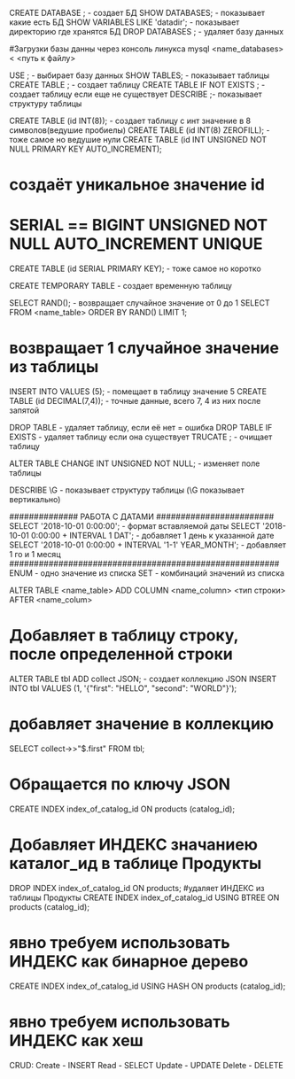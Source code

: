 CREATE DATABASE <name>; - создает БД
SHOW DATABASES; - показывает какие есть БД
SHOW VARIABLES LIKE 'datadir'; - показывает директорию где хранятся БД
DROP DATABASES <name>; - удаляет базу данных

#Загрузки базы данны через консоль линукса
mysql <name_databases> < <путь к файлу>

USE <name>; - выбирает базу данных
SHOW TABLES; - показывает таблицы
CREATE TABLE <name-table>; - создает таблицу
CREATE TABLE IF NOT EXISTS <name-table>; - создает таблицу если еще не существует
DESCRIBE <name-table> ;- показывает структуру таблицы

CREATE TABLE <name> (id INT(8)); - создает таблицу с инт значение в 8 символов(ведушие пробиелы)
CREATE TABLE <name> (id INT(8) ZEROFILL);  - тоже самое но ведушие нули
CREATE TABLE <name> (id INT UNSIGNED NOT NULL PRIMARY KEY AUTO_INCREMENT);
# создаёт уникальное значение id
# SERIAL == BIGINT UNSIGNED NOT NULL AUTO_INCREMENT UNIQUE
CREATE TABLE <name> (id SERIAL PRIMARY KEY); - тоже самое но коротко



CREATE TEMPORARY TABLE <name> - создает временную таблицу


SELECT RAND(); - возвращает случайное значение от 0 до 1
SELECT <name> FROM <name_table> ORDER BY RAND() LIMIT 1;
# возвращает 1 случайное значение из таблицы

INSERT INTO <name> VALUES (5); - помещает в таблицу значение 5
CREATE TABLE <name> (id DECIMAL(7,4)); - точные данные, всего 7, 4 из них после запятой

DROP TABLE <name> - удаляет таблицу, если её нет = ошибка
DROP TABLE IF EXISTS <name> - удаляет таблицу если она существует
TRUCATE <name>; - очищает таблицу

ALTER TABLE <name> CHANGE <id> <id> INT UNSIGNED NOT NULL; - изменяет поле <id> таблицы <name>

DESCRIBE <name>\G - показывает структуру таблицы (\G показывает вертикально)

############## РАБОТА С ДАТАМИ ########################
SELECT '2018-10-01 0:00:00'; - формат вставляемой даты
SELECT '2018-10-01 0:00:00 + INTERVAL 1 DAT'; - добавляет 1 день к указанной дате
SELECT '2018-10-01 0:00:00 + INTERVAL '1-1' YEAR_MONTH'; - добавляет 1 го и 1 месяц
#######################################################
ENUM - одно значение из списка
SET -  комбинаций значений из списка

ALTER TABLE <name_table> ADD COLUMN <name_column> <тип строки> AFTER <name_colum>
# Добавляет в таблицу строку, после определенной строки

ALTER TABLE tbl ADD collect JSON; - создает коллекцию JSON
INSERT INTO tbl VALUES (1, '{"first": "HELLO", "second": "WORLD"}');
# добавляет значение в коллекцию
SELECT collect->>"$.first" FROM tbl;
# Обращается по ключу JSON

CREATE INDEX index_of_catalog_id ON products (catalog_id);
# Добавляет ИНДЕКС значаниею каталог_ид в таблице Продукты
DROP INDEX index_of_catalog_id ON products;
#удаляет ИНДЕКС из таблицы Продукты
CREATE INDEX index_of_catalog_id USING BTREE ON products (catalog_id);
# явно требуем использовать ИНДЕКС как бинарное дерево
CREATE INDEX index_of_catalog_id USING HASH ON products (catalog_id);
# явно требуем использовать ИНДЕКС как хеш

CRUD:
Create - INSERT
Read   - SELECT
Update - UPDATE
Delete - DELETE